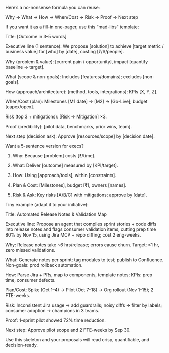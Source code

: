 Here’s a no-nonsense formula you can reuse:

Why → What → How → When/Cost → Risk → Proof → Next step

If you want it as a fill-in one-pager, use this “mad-libs” template:

Title: [Outcome in 3–5 words]

Executive line (1 sentence): We propose [solution] to achieve [target metric / business value] for [who] by [date], costing [₹/$/people].

Why (problem & value): [current pain / opportunity], impact [quantify baseline → target].

What (scope & non-goals): Includes [features/domains]; excludes [non-goals].

How (approach/architecture): [method, tools, integrations]; KPIs [X, Y, Z].

When/Cost (plan): Milestones [M1 date] → [M2] → [Go-Live]; budget [capex/opex].

Risk (top 3 + mitigations): [Risk → Mitigation] ×3.

Proof (credibility): [pilot data, benchmarks, prior wins, team].

Next step (decision ask): Approve [resources/scope] by [decision date].


Want a 5-sentence version for execs?

1. Why: Because [problem] costs [₹/time].


2. What: Deliver [outcome] measured by [KPI/target].


3. How: Using [approach/tools], within [constraints].


4. Plan & Cost: [Milestones], budget [₹], owners [names].


5. Risk & Ask: Key risks [A/B/C] with mitigations; approve by [date].



Tiny example (adapt it to your initiative):

Title: Automated Release Notes & Validation Map

Executive line: Propose an agent that compiles sprint stories + code diffs into release notes and flags consumer validation items, cutting prep time 80% by Nov 15, using Jira MCP + repo diffing; cost 2 eng-weeks.

Why: Release notes take ~6 hrs/release; errors cause churn. Target: ≤1 hr, zero missed validations.

What: Generate notes per sprint; tag modules to test; publish to Confluence. Non-goals: prod rollback automation.

How: Parse Jira + PRs, map to components, template notes; KPIs: prep time, consumer defects.

Plan/Cost: Spike (Oct 1–4) → Pilot (Oct 7–18) → Org rollout (Nov 1–15); 2 FTE-weeks.

Risk: Inconsistent Jira usage → add guardrails; noisy diffs → filter by labels; consumer adoption → champions in 3 teams.

Proof: 1-sprint pilot showed 72% time reduction.

Next step: Approve pilot scope and 2 FTE-weeks by Sep 30.


Use this skeleton and your proposals will read crisp, quantifiable, and decision-ready.

